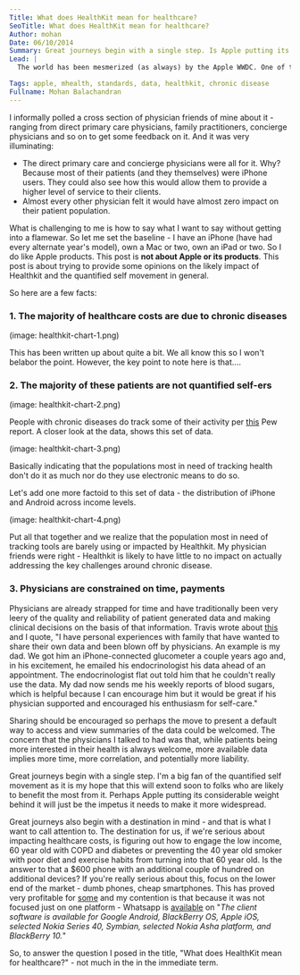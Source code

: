 ```yaml
---
Title: What does HealthKit mean for healthcare?
SeoTitle: What does HealthKit mean for healthcare?
Author: mohan
Date: 06/10/2014
Summary: Great journeys begin with a single step. Is Apple putting its considerable weight behind helping people take more control of their health?
Lead: |
  The world has been mesmerized (as always) by the Apple WWDC. One of the areas which is generating a lot of interest and excitement is Healthkit. Heck, we [wrote](https://catalyze.io/blog/what-does-healthkit-mean-for-mobile-app-developers/) about it as well.  Healthkit's [website](https://developer.apple.com/healthkit/) describes it as something that "*allows apps that provide health and fitness services to share their data with the new Health app and with each other. A user’s health information is stored in a centralized and secure location and the user decides which data should be shared with your app.*"  Words like "game changing" and "revolutionary" are being thrown around. But I'm not so sure if those are the words I would use.

Tags: apple, mhealth, standards, data, healthkit, chronic disease
Fullname: Mohan Balachandran
---
```

I informally polled a cross section of physician friends of mine about it - ranging from direct primary care physicians, family practitioners, concierge physicians and so on to get some feedback on it. And it was very illuminating:

- The direct primary care and concierge physicians were all for it. Why? Because most of their patients (and they themselves) were iPhone users. They could also see how this would allow them to provide a higher level of service to their clients.
- Almost every other physician felt it would have almost zero impact on their patient population.

What is challenging to me is how to say what I want to say without getting into a flamewar. So let me set the baseline - I have an iPhone (have had every alternate year's model), own a Mac or two, own an iPad or two. So I do like Apple products. This post is **not about Apple or its products**. This post is about trying to provide some opinions on the likely impact of Healthkit and the quantified self movement in general.

So here are a few facts:

### 1. The majority of healthcare costs are due to chronic diseases

(image: healthkit-chart-1.png)

This has been written up about quite a bit. We all know this so I won't belabor the point. However, the key point to note here is that....

### 2. The majority of these patients are not quantified self-ers

(image: healthkit-chart-2.png)

People with chronic diseases do track some of their activity per [this](http://www.pewinternet.org/2013/01/28/tracking-for-health/) Pew report. A closer look at the data, shows this set of data.

(image: healthkit-chart-3.png)

Basically indicating that the populations most in need of tracking health don't do it as much nor do they use electronic means to do so.

Let's add one more factoid to this set of data - the distribution of iPhone and Android across income levels.

(image: healthkit-chart-4.png)

Put all that together and we realize that the population most in need of tracking tools are barely using or impacted by Healthkit. My physician friends were right - Healthkit is likely to have little to no impact on actually addressing the key challenges around chronic disease.

### 3. Physicians are constrained on time, payments

Physicians are already strapped for time and have traditionally been very leery of the quality and reliability of patient generated data and making clinical decisions on the basis of that information. Travis wrote about [this](https://catalyze.io/blog/lets-encourage-secure-sharing-of-health-data/) and I quote,  "I have personal experiences with family that have wanted to share their own data and been blown off by physicians. An example is my dad. We got him an iPhone-connected glucometer a couple years ago and, in his excitement, he emailed his endocrinologist his data ahead of an appointment. The endocrinologist flat out told him that he couldn't really use the data. My dad now sends me his weekly reports of blood sugars, which is helpful because I can encourage him but it would be great if his physician supported and encouraged his enthusiasm for self-care."

Sharing should be encouraged so perhaps the move to present a default way to access and view summaries of the data could be welcomed. The concern that the physicians I talked to had was that, while patients being more interested in their health is always welcome, more available data implies more time, more correlation, and potentially more liability.

Great journeys begin with a single step. I'm a big fan of the quantified self movement as it is my hope that this will extend soon to folks who are likely to benefit the most from it. Perhaps Apple putting its considerable weight behind it will just be the impetus it needs to make it more widespread.

Great journeys also begin with a destination in mind - and that is what I want to call attention to. The destination for us, if we're serious about impacting healthcare costs, is figuring out how to engage the low income, 60 year old with COPD and diabetes or preventing the 40 year old smoker with poor diet and exercise habits from turning into that 60 year old. Is the answer to that a $600 phone with an additional couple of hundred on additional devices? If you're really serious about this, focus on the lower end of the market - dumb phones, cheap smartphones. This has proved very profitable for [some](http://techcrunch.com/2014/02/19/facebook-buying-whatsapp-for-16b-in-cash-and-stock-plus-3b-in-rsus/) and my contention is that because it was not focused just on one platform - Whatsapp is [available](http://en.wikipedia.org/wiki/WhatsApp) on "*The client software is available for Google Android, BlackBerry OS, Apple iOS, selected Nokia Series 40, Symbian, selected Nokia Asha platform, and BlackBerry 10.*"

So, to answer the question I posed in the title, "What does HealthKit mean for healthcare?" - not much in the in the immediate term.
